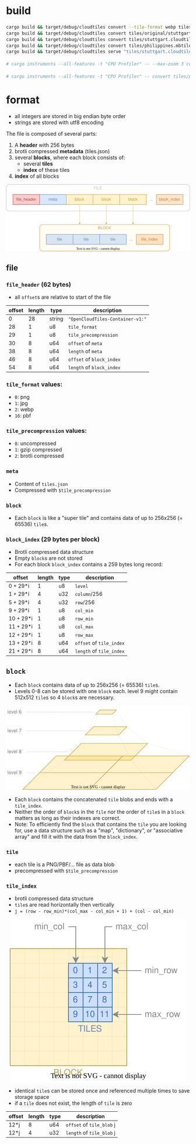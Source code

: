 
# build

```bash
cargo build && target/debug/cloudtiles convert --tile-format webp tiles/original/hitzekarte.tar tiles/hitzekarte.tar
cargo build && target/debug/cloudtiles convert tiles/original/stuttgart.mbtiles tiles/stuttgart.cloudtiles
cargo build && target/debug/cloudtiles convert tiles/stuttgart.cloudtiles tiles/hitzekarte.tar
cargo build && target/debug/cloudtiles convert tiles/philippines.mbtiles tiles/philippines.cloudtiles
cargo build && target/debug/cloudtiles serve "tiles/stuttgart.cloudtiles#osm"

# cargo instruments --all-features -t "CPU Profiler" -- --max-zoom 3 convert tiles/philippines.mbtiles tiles/philippines.cloudtiles

# cargo instruments --all-features -t "CPU Profiler" -- convert tiles/philippines.mbtiles tiles/philippines.cloudtiles
```

# format

- all integers are stored in big endian byte order
- strings are stored with utf8 encoding

The file is composed of several parts:
1. A **header** with 256 bytes
2. brotli compressed **metadata** (tiles.json)
3. several **blocks**, where each block consists of:
   - several **tiles**
   - **index** of these tiles
4. **index** of all blocks


<p align="center"><img src="docs/file_format.svg?raw=true"></p>

## file

### `file_header` (62 bytes)

- all `offset`s are relative to start of the file
  
| offset | length | type   | description                      |
|--------|--------|--------|----------------------------------|
| 0      | 28     | string | `"OpenCloudTiles-Container-v1:"` |
| 28     | 1      | u8     | `tile_format`                    |
| 29     | 1      | u8     | `tile_precompression`            |
| 30     | 8      | u64    | `offset` of `meta`               |
| 38     | 8      | u64    | `length` of `meta`               |
| 46     | 8      | u64    | `offset` of `block_index`        |
| 54     | 8      | u64    | `length` of `block_index`        |

### `tile_format` values:
  - `0`: png
  - `1`: jpg
  - `2`: webp
  - `16`: pbf

### `tile_precompression` values:
  - `0`: uncompressed
  - `1`: gzip compressed
  - `2`: brotli compressed

### `meta`

- Content of `tiles.json`
- Compressed with `$tile_precompression`

### `block`

- Each `block` is like a "super tile" and contains data of up to 256x256 (= 65536) `tile`s.

### `block_index` (29 bytes per block)

- Brotli compressed data structure
- Empty `block`s are not stored
- For each block `block_index` contains a 259 bytes long record:

| offset    | length | type | description              |
|-----------|--------|------|--------------------------|
| 0 + 29*i  | 1      | u8   | `level`                  |
| 1 + 29*i  | 4      | u32  | `column`/256             |
| 5 + 29*i  | 4      | u32  | `row`/256                |
| 9 + 29*i  | 1      | u8   | `col_min`                |
| 10 + 29*i | 1      | u8   | `row_min`                |
| 11 + 29*i | 1      | u8   | `col_max`                |
| 12 + 29*i | 1      | u8   | `row_max`                |
| 13 + 29*i | 8      | u64  | `offset` of `tile_index` |
| 21 + 29*i | 8      | u64  | `length` of `tile_index` |

## `block`

- Each `block` contains data of up to 256x256 (= 65536) `tile`s.
- Levels 0-8 can be stored with one `block` each. level 9 might contain 512x512 `tile`s so 4 `block`s are necessary.

<p align="center"><img src="docs/level_blocks.svg?raw=true"></p>

- Each `block` contains the concatenated `tile` blobs and ends with a `tile_index`.
- Neither the order of `block`s in the `file` nor the order of `tile`s in a `block` matters as long as their indexes are correct.
- Note: To efficiently find the `block` that contains the `tile` you are looking for, use a data structure such as a "map", "dictionary", or "associative array" and fill it with the data from the `block_index`.

### `tile`

- each tile is a PNG/PBF/… file as data blob
- precompressed with `$tile_precompression`

### `tile_index`

- brotli compressed data structure
- `tile`s are read horizontally then vertically
- `j = (row - row_min)*(col_max - col_min + 1) + (col - col_min)`

<p align="center"><img src="docs/block_tiles.svg?raw=true"></p>

- identical `tile`s can be stored once and referenced multiple times to save storage space
- if a `tile` does not exist, the length of `tile` is zero

| offset | length | type | description               |
|--------|--------|------|---------------------------|
| 12*j   | 8      | u64  | `offset` of `tile_blob` j |
| 12*j   | 4      | u32  | `length` of `tile_blob` j |
